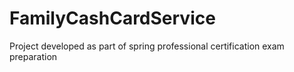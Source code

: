 # FamilyCashCardService
Project developed as part of spring professional certification exam preparation
